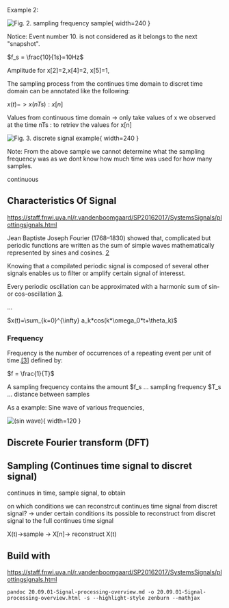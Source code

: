 


Example 2:

![Fig. 2. sampling frequency sample](assets/img/blog/sip/sampling_frequency_sample2.png){ width=240 }

Notice: Event number 10. is not considered as it belongs to the next "snapshot".

$f_s = \frac{10}{1s}=10Hz$

Amplitude for  x[2]=2,x[4]=2, x[5]=1,

The sampling process from the continues time domain to discret time domain can be annotated like the following:

$x(t) -> x(nTs) : x[n]$

Values from continuous time domain -> only take values of x we observed at the time nTs : to retriev the values for x[n]

![Fig. 3. discrete signal example](assets/img/blog/sip/discrete_signal_example.png){ width=240 }

Note: From the above sample we cannot determine what the sampling frequency was as we dont know how much time was used for how many samples.



continuous



## Characteristics Of Signal

https://staff.fnwi.uva.nl/r.vandenboomgaard/SP20162017/SystemsSignals/plottingsignals.html

Jean Baptiste Joseph Fourier (1768–1830) showed that, complicated but periodic functions are written as the sum of simple waves mathematically represented by sines and cosines. [2](https://en.wikipedia.org/wiki/Fourier_transform#Introduction)

Knowing that a compilated periodic signal is composed of several other signals enables us to filter or amplify certain signal of interesst.

Every periodic oscillation can be approximated with a harmonic sum of sin- or cos-oscillation [3](https://www.medien.ifi.lmu.de/lehre/ws1011/dm/dm4.pdf).

...

$x(t)=\sum_{k=0}^{\infty} a_k*cos(k*\omega_0*t+\theta_k)$

### Frequency

Frequency is the number of occurrences of a repeating event per unit of time.[[3]](https://en.wikipedia.org/wiki/Frequency) defined by:

$f = \frac{1}{T}$

A sampling frequency contains the amount 
$f_s ... sampling frequency
$T_s ... distance between samples

As a example: Sine wave of various frequencies,

![(sin wave)](assets/img/sin-waves-diffrent-frequencies.png){ width=120 }

## Discrete Fourier transform (DFT)

## Sampling (Continues time signal to discret signal)

continues in time, sample signal, to obtain

on which conditions we can reconstrcut continues time signal from discret signal?
-> under certain conditions its possible to reconstruct from discret signal to the full continues time signal

X(t)->sample -> X[n]-> reconstruct X(t)

## Build with

https://staff.fnwi.uva.nl/r.vandenboomgaard/SP20162017/SystemsSignals/plottingsignals.html




`pandoc 20.09.01-Signal-processing-overview.md -o 20.09.01-Signal-processing-overview.html -s --highlight-style zenburn --mathjax`
